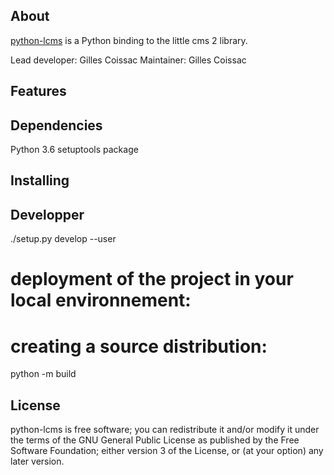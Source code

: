 

## About

[python-lcms](https://github.com/gravure-dtp/python-lcms/) is a Python binding to the little cms 2 library.

Lead developer: Gilles Coissac
Maintainer: Gilles Coissac

## Features


## Dependencies

Python 3.6
setuptools package

## Installing


## Developper

./setup.py develop --user

# deployment of the project in your local environnement:


# creating a source distribution:

python -m build

## License

python-lcms is free software; you can redistribute it and/or modify it under the terms of the GNU General Public License as published by the Free Software Foundation; either version 3 of the License, or (at your option) any later version.
